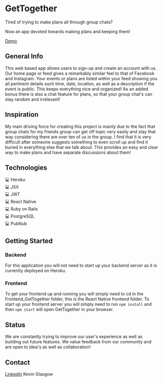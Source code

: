 # GetTogether
Tired of trying to make plans all through group chats? 

Now an app devoted towards making plans and keeping them!

[Demo](https://youtu.be/tWXUGlUnLao)

## General Info
This web based app allows users to sign-up and create an account with us. Our home page or feed gives a remarkably similar feel to that of Facebook and Instagram. Your events or plans are listed within your feed showing you all pertinent details such time, date, location, as well as a description if the event is public. This keeps everything nice and organized! As an added bonus there is also a chat feature for plans, so that your group chat's can stay random and irrelevant! 

## Inspiration
My main driving force for creating this project is mainly due to the fact that group chats for my friends group can get off topic very easily and stay that way considering there are over ten of us in the group. I find that it is very difficult after someone suggests something to even scroll up and find it buried in everything else that we talk about. This provides an easy and clear way to make plans and have separate discussions about them!

## Technologies
💻 Heroku <br />
💻 JSX <br />
💻 JWT <br />
💻 React Native <br />
💻 Ruby on Rails <br />
💻 PostgreSQL <br />
💻 PubNub <br />

## Getting Started
### Backend
For this application you will not need to start up your backend server as it is currently deployed on Heroku.
### Frontend
To get your frontend up and running you will simply need to cd in the Frontend_GetTogether folder, this is the React Native frontend folder. To start up your frontend server you will simply need to run ```npm install``` and then ```npm start``` will open GetTogether in your browser.

## Status
We are constantly trying to improve our user's experience as well as building out future features. We value feedback from our community and are open to idea's as well as collaboration!

## Contact
[LinkedIn](https://www.linkedin.com/in/kevin-glasgow-21795154/)  Kevin Glasgow
